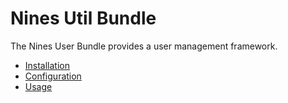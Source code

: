 Nines Util Bundle
=================

The Nines User Bundle provides a user management framework.

 * [Installation](install.md)
 * [Configuration](config.md)
 * [Usage](usage.md)
